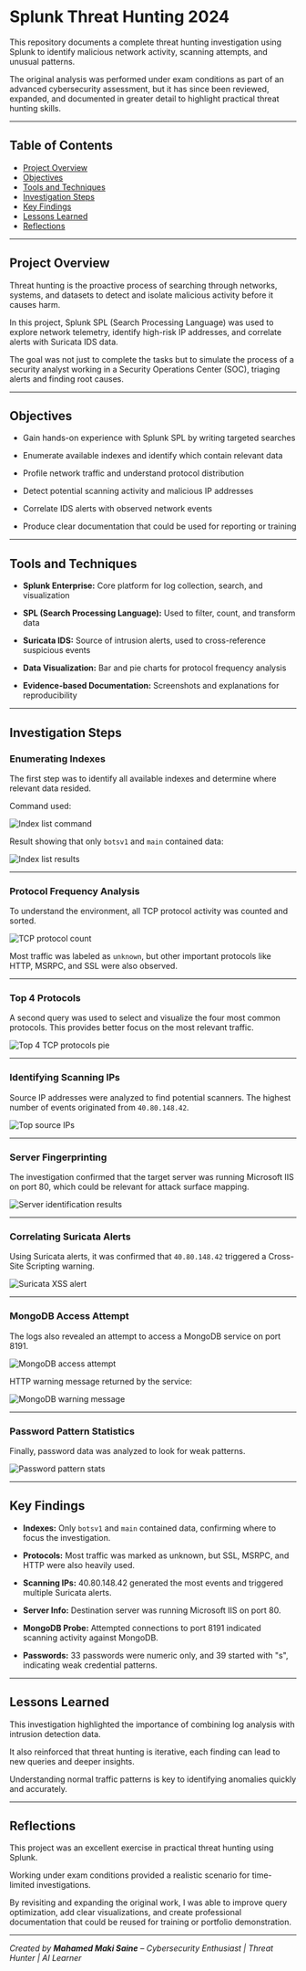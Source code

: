 # Splunk Threat Hunting 2024

This repository documents a complete threat hunting investigation using Splunk to identify malicious network activity, scanning attempts, and unusual patterns.  

The original analysis was performed under exam conditions as part of an advanced cybersecurity assessment, but it has since been reviewed, expanded, and documented in greater detail to highlight practical threat hunting skills.  

---

## Table of Contents

- [Project Overview](#project-overview)
- [Objectives](#objectives)
- [Tools and Techniques](#tools-and-techniques)
- [Investigation Steps](#investigation-steps)
- [Key Findings](#key-findings)
- [Lessons Learned](#lessons-learned)
- [Reflections](#reflections)

---

## Project Overview

Threat hunting is the proactive process of searching through networks, systems, and datasets to detect and isolate malicious activity before it causes harm.  

In this project, Splunk SPL (Search Processing Language) was used to explore network telemetry, identify high-risk IP addresses, and correlate alerts with Suricata IDS data.  

The goal was not just to complete the tasks but to simulate the process of a security analyst working in a Security Operations Center (SOC), triaging alerts and finding root causes.

---

## Objectives

- Gain hands-on experience with Splunk SPL by writing targeted searches  

- Enumerate available indexes and identify which contain relevant data  

- Profile network traffic and understand protocol distribution  

- Detect potential scanning activity and malicious IP addresses  

- Correlate IDS alerts with observed network events  

- Produce clear documentation that could be used for reporting or training  

---

## Tools and Techniques

- **Splunk Enterprise:** Core platform for log collection, search, and visualization  

- **SPL (Search Processing Language):** Used to filter, count, and transform data  

- **Suricata IDS:** Source of intrusion alerts, used to cross-reference suspicious events  

- **Data Visualization:** Bar and pie charts for protocol frequency analysis  

- **Evidence-based Documentation:** Screenshots and explanations for reproducibility  

---

## Investigation Steps

### Enumerating Indexes

The first step was to identify all available indexes and determine where relevant data resided.  

Command used:  

![Index list command](screenshots/splunk_list_indexes_command.png)

Result showing that only `botsv1` and `main` contained data:  

![Index list results](screenshots/index_list_results.png)

---

### Protocol Frequency Analysis

To understand the environment, all TCP protocol activity was counted and sorted.  

![TCP protocol count](screenshots/tcp_protocol_count.png)

Most traffic was labeled as `unknown`, but other important protocols like HTTP, MSRPC, and SSL were also observed.  

---

### Top 4 Protocols

A second query was used to select and visualize the four most common protocols. This provides better focus on the most relevant traffic.  

![Top 4 TCP protocols pie](screenshots/top4_tcp_protocols_pie.png)

---

### Identifying Scanning IPs

Source IP addresses were analyzed to find potential scanners. The highest number of events originated from `40.80.148.42`.  

![Top source IPs](screenshots/top_source_ips.png)

---

### Server Fingerprinting

The investigation confirmed that the target server was running Microsoft IIS on port 80, which could be relevant for attack surface mapping.  

![Server identification results](screenshots/server_identification_results.png)

---

### Correlating Suricata Alerts

Using Suricata alerts, it was confirmed that `40.80.148.42` triggered a Cross-Site Scripting warning.  

![Suricata XSS alert](screenshots/suricata_xss_alert.png)

---

### MongoDB Access Attempt

The logs also revealed an attempt to access a MongoDB service on port 8191.  

![MongoDB access attempt](screenshots/mongodb_access_attempt.png)

HTTP warning message returned by the service:  

![MongoDB warning message](screenshots/mongodb_warning_message.png)

---

### Password Pattern Statistics

Finally, password data was analyzed to look for weak patterns.  

![Password pattern stats](screenshots/password_pattern_stats.png)

---

## Key Findings

- **Indexes:** Only `botsv1` and `main` contained data, confirming where to focus the investigation.  

- **Protocols:** Most traffic was marked as unknown, but SSL, MSRPC, and HTTP were also heavily used.  

- **Scanning IPs:** 40.80.148.42 generated the most events and triggered multiple Suricata alerts.  

- **Server Info:** Destination server was running Microsoft IIS on port 80.  

- **MongoDB Probe:** Attempted connections to port 8191 indicated scanning activity against MongoDB.  

- **Passwords:** 33 passwords were numeric only, and 39 started with "s", indicating weak credential patterns.  

---

## Lessons Learned

This investigation highlighted the importance of combining log analysis with intrusion detection data.  

It also reinforced that threat hunting is iterative, each finding can lead to new queries and deeper insights.  

Understanding normal traffic patterns is key to identifying anomalies quickly and accurately.  

---

## Reflections

This project was an excellent exercise in practical threat hunting using Splunk.  

Working under exam conditions provided a realistic scenario for time-limited investigations.  

By revisiting and expanding the original work, I was able to improve query optimization, add clear visualizations, and create professional documentation that could be reused for training or portfolio demonstration.  

---

*Created by **Mahamed Maki Saine** – Cybersecurity Enthusiast | Threat Hunter | AI Learner*  

